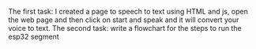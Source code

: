 The first task: I created a page to speech to text using HTML and js, open the web page and then click on start and speak and it will convert your voice to text.
The second task: write a flowchart for the steps to run the esp32 segment

